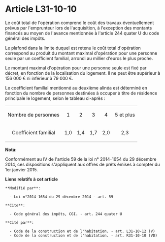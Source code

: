 # Article L31-10-10

Le coût total de l'opération comprend le coût des travaux éventuellement prévus par l'emprunteur lors de l'acquisition, à
l'exception des montants financés au moyen de l'avance mentionnée à l'article 244 quater U du code général des impôts. 

Le plafond dans la limite duquel est retenu le coût total d'opération correspond au produit du montant maximal d'opération
pour une personne seule par un coefficient familial, arrondi au millier d'euros le plus proche. 

Le montant maximal d'opération pour une personne seule est fixé par décret, en fonction de la localisation du logement. Il ne
peut être supérieur à 156 000 € ni inférieur à 79 000 €. 

Le coefficient familial mentionné au deuxième alinéa est déterminé en fonction du nombre de personnes destinées à occuper à
titre de résidence principale le logement, selon le tableau ci-après : 

<table>
    <tbody>
      <tr>
        <td align="center">

Nombre de personnes 

</td>
        <td align="center">

1 

</td>
        <td align="center">

2 

</td>
        <td align="center">

3 

</td>
        <td align="center">

4 

</td>
        <td align="center">

5 et plus 

</td>
      </tr>
      <tr>
        <td align="center">

Coefficient familial 

</td>
        <td align="center">

1,0 

</td>
        <td align="center">

1,4 

</td>
        <td align="center">

1,7 

</td>
        <td align="center">

2,0 

</td>
        <td align="center">

2,3 

</td>
      </tr>
    </tbody>
  </table>

**Nota:**

Conformément au IV de l'article 59 de la loi n° 2014-1654 du 29 décembre 2014, ces dispositions s'appliquent aux offres de
prêts émises à compter du 1er janvier 2015.

**Liens relatifs à cet article**

	**Modifié par**:

	  - Loi n°2014-1654 du 29 décembre 2014 - art. 59

	**Cite**:

	  - Code général des impôts, CGI. - art. 244 quater U

	**Cité par**:

	  - Code de la construction et de l'habitation. - art. L31-10-12 (V)
	  - Code de la construction et de l'habitation. - art. R31-10-10 (VD)
